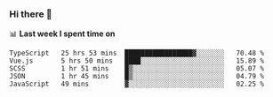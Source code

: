 ### Hi there 👋

<!--
**DBvc/DBvc** is a ✨ _special_ ✨ repository because its `README.md` (this file) appears on your GitHub profile.

Here are some ideas to get you started:

- 🔭 I’m currently working on ...
- 🌱 I’m currently learning ...
- 👯 I’m looking to collaborate on ...
- 🤔 I’m looking for help with ...
- 💬 Ask me about ...
- 📫 How to reach me: ...
- 😄 Pronouns: ...
- ⚡ Fun fact: ...
-->

📊 **Last week I spent time on**
<!--START_SECTION:waka-->
```text
TypeScript   25 hrs 53 mins  █████████████████▓░░░░░░░   70.48 % 
Vue.js       5 hrs 50 mins   ████░░░░░░░░░░░░░░░░░░░░░   15.89 % 
SCSS         1 hr 51 mins    █▒░░░░░░░░░░░░░░░░░░░░░░░   05.07 % 
JSON         1 hr 45 mins    █▒░░░░░░░░░░░░░░░░░░░░░░░   04.79 % 
JavaScript   49 mins         ▓░░░░░░░░░░░░░░░░░░░░░░░░   02.25 % 
```
<!--END_SECTION:waka-->
